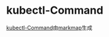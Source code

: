# kubectl-Command
[kubectl-Command](https://github.com/Yunak/kubectl-Command)由[markmap](https://github.com/gera2ld/markmap)生成
